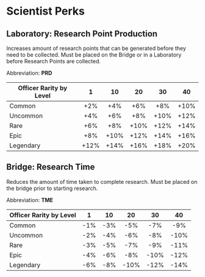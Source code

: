 # Scientist Perks

## Laboratory: Research Point Production

Increases amount of research points that can be generated before they need to be
collected. Must be placed on the Bridge or in a Laboratory before Research
Points are collected.

Abbreviation: **PRD**

| Officer Rarity by Level | 1    | 10   | 20   | 30   | 40   |
|-------------------------|:----:|:----:|:----:|:----:|:----:|
|Common        |+2%    |+4%     |+6%     |+8%     |+10%    |
|Uncommon      |+4%    |+6%     |+8%     |+10%    |+12%    |
|Rare          |+6%    |+8%     |+10%    |+12%    |+14%    |
|Epic          |+8%    |+10%    |+12%    |+14%    |+16%    |
|Legendary     |+12%   |+14%    |+16%    |+18%    |+20%    |

## Bridge: Research Time

Reduces the amount of time taken to complete research. Must be placed on the
bridge prior to starting research.

Abbreviation: **TME**

| Officer Rarity by Level | 1    | 10   | 20   | 30   | 40   |
|-------------------------|:----:|:----:|:----:|:----:|:----:|
|Common        |-1%    |-3%     |-5%     |-7%     |-9%     |
|Uncommon      |-2%    |-4%     |-6%     |-8%     |-10%    |
|Rare          |-3%    |-5%     |-7%     |-9%     |-11%    |
|Epic          |-4%    |-6%     |-8%     |-10%    |-12%    |
|Legendary     |-6%    |-8%     |-10%    |-12%    |-14%    |
